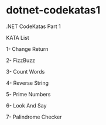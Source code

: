# dotnet-codekatas1
.NET CodeKatas Part 1


KATA List 

1- Change Return

2- FizzBuzz

3- Count Words

4- Reverse String

5- Prime Numbers

6- Look And Say

7- Palindrome Checker
